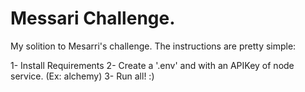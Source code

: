 # Messari Challenge.

My solition to Mesarri's challenge. The instructions are pretty simple:

1- Install Requirements
2- Create a '.env' and with an APIKey of node service. (Ex: alchemy) 
3- Run all! :)

